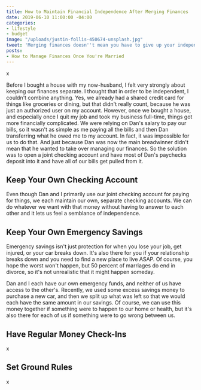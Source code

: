 ```yaml
---
title: How to Maintain Financial Independence After Merging Finances
date: 2019-06-10 11:00:00 -04:00
categories:
- lifestyle
- budget
image: "/uploads/justin-follis-450674-unsplash.jpg"
tweet: 'Merging finances doesn''t mean you have to give up your independence. '
posts:
- How to Manage Finances Once You're Married
---
```


x

Before I bought a house with my now-husband, I felt very strongly about keeping our finances separate. I thought that in order to be independent, I couldn't combine anything. Yes, we already had a shared credit card for things like groceries or dining, but that didn't really count, because he was just an authorized user on my account. However, once we bought a house, and especially once I quit my job and took my business full-time, things got more financially complicated. We were relying on Dan's salary to pay our bills, so it wasn't as simple as me paying all the bills and then Dan transferring what he owed me to my account. In fact, it was impossible for us to do that. And just because Dan was now the main breadwinner didn't mean that he wanted to take over managing our finances. So the solution was to open a joint checking account and have most of Dan's paychecks deposit into it and have all of our bills get pulled from it. 

## Keep Your Own Checking Account

Even though Dan and I primarily use our joint checking account for paying for things, we each maintain our own, separate checking accounts. We can do whatever we want with that money without having to answer to each other and it lets us feel a semblance of independence. 

## Keep Your Own Emergency Savings

Emergency savings isn't just protection for when you lose your job, get injured, or your car breaks down. It's also there for you if your relationship breaks down and you need to find a new place to live ASAP. Of course, you hope the worst won't happen, but 50 percent of marriages do end in divorce, so it's not unrealistic that it might happen someday. 

Dan and I each have our own emergency funds, and neither of us have access to the other's. Recently, we used some excess savings money to purchase a new car, and then we split up what was left so that we would each have the same amount in our savings. Of course, we can use this money together if something were to happen to our home or health, but it's also there for each of us if something were to go wrong between us. 

## Have Regular Money Check-Ins

x

## Set Ground Rules

x